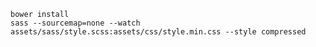 `bower install`     
`sass --sourcemap=none --watch assets/sass/style.scss:assets/css/style.min.css --style compressed`
